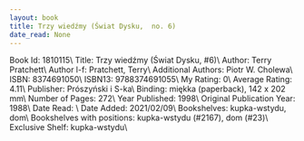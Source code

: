 ```yaml
---
layout: book
title: Trzy wiedźmy (Świat Dysku,  no. 6)
date_read: None
---
```


Book Id: 1810115\ 
Title: Trzy wiedźmy (Świat Dysku, #6)\ 
Author: Terry Pratchett\ 
Author l-f: Pratchett, Terry\ 
Additional Authors: Piotr W. Cholewa\ 
ISBN: 8374691050\ 
ISBN13: 9788374691055\ 
My Rating: 0\ 
Average Rating: 4.11\ 
Publisher: Prószyński i S-ka\ 
Binding: miękka (paperback), 142 x 202 mm\ 
Number of Pages: 272\ 
Year Published: 1998\ 
Original Publication Year: 1988\ 
Date Read: \ 
Date Added: 2021/02/09\ 
Bookshelves: kupka-wstydu, dom\ 
Bookshelves with positions: kupka-wstydu (#2167), dom (#23)\ 
Exclusive Shelf: kupka-wstydu\ 

